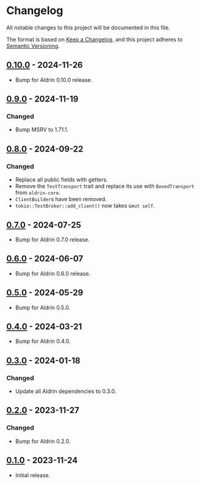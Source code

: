 # Changelog

All notable changes to this project will be documented in this file.

The format is based on [Keep a Changelog](https://keepachangelog.com/en/1.0.0/),
and this project adheres to [Semantic Versioning](https://semver.org/spec/v2.0.0.html).

## [0.10.0] - 2024-11-26

- Bump for Aldrin 0.10.0 release.

## [0.9.0] - 2024-11-19

### Changed

- Bump MSRV to 1.71.1.

## [0.8.0] - 2024-09-22

### Changed

- Replace all public fields with getters.
- Remove the `TestTransport` trait and replace its use with `BoxedTransport` from `aldrin-core`.
- `ClientBuilder`s have been removed.
- `tokio::TestBroker::add_client()` now takes `&mut self`.

## [0.7.0] - 2024-07-25

- Bump for Aldrin 0.7.0 release.

## [0.6.0] - 2024-06-07

- Bump for Aldrin 0.6.0 release.

## [0.5.0] - 2024-05-29

- Bump for Aldrin 0.5.0.

## [0.4.0] - 2024-03-21

- Bump for Aldrin 0.4.0.

## [0.3.0] - 2024-01-18

### Changed

- Update all Aldrin dependencies to 0.3.0.

## [0.2.0] - 2023-11-27

### Changed

- Bump for Aldrin 0.2.0.

## [0.1.0] - 2023-11-24

- Initial release.

[0.10.0]: https://github.com/dennis-hamester/aldrin/releases/tag/aldrin-test-0.10.0
[0.9.0]: https://github.com/dennis-hamester/aldrin/releases/tag/aldrin-test-0.9.0
[0.8.0]: https://github.com/dennis-hamester/aldrin/releases/tag/aldrin-test-0.8.0
[0.7.0]: https://github.com/dennis-hamester/aldrin/releases/tag/aldrin-test-0.7.0
[0.6.0]: https://github.com/dennis-hamester/aldrin/releases/tag/aldrin-test-0.6.0
[0.5.0]: https://github.com/dennis-hamester/aldrin/releases/tag/aldrin-test-0.5.0
[0.4.0]: https://github.com/dennis-hamester/aldrin/releases/tag/aldrin-test-0.4.0
[0.3.0]: https://github.com/dennis-hamester/aldrin/releases/tag/aldrin-test-0.3.0
[0.2.0]: https://github.com/dennis-hamester/aldrin/releases/tag/aldrin-test-0.2.0
[0.1.0]: https://github.com/dennis-hamester/aldrin/releases/tag/aldrin-test-0.1.0
